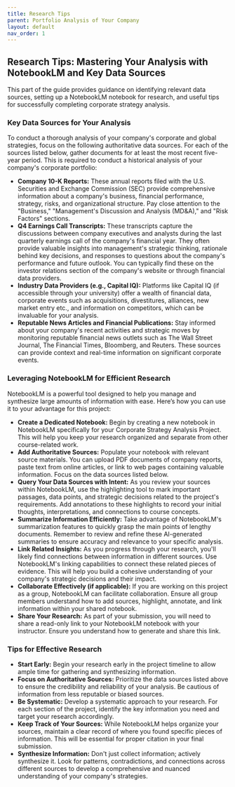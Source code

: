 ```yaml
---
title: Research Tips
parent: Portfolio Analysis of Your Company
layout: default
nav_order: 1
---
```


## Research Tips: Mastering Your Analysis with NotebookLM and Key Data Sources

This part of the guide provides guidance on identifying relevant data sources, setting up a NotebookLM notebook for research, and useful tips for successfully completing corporate strategy analysis.

### Key Data Sources for Your Analysis

To conduct a thorough analysis of your company's corporate and global strategies, focus on the following authoritative data sources. For each of the sources listed below, gather documents for at least the most recent five-year period. This is required to conduct a historical analysis of your company's corporate portfolio:

* **Company 10-K Reports:** These annual reports filed with the U.S. Securities and Exchange Commission (SEC) provide comprehensive information about a company's business, financial performance, strategy, risks, and organizational structure. Pay close attention to the "Business," "Management's Discussion and Analysis (MD&A)," and "Risk Factors" sections.
* **Q4 Earnings Call Transcripts:** These transcripts capture the discussions between company executives and analysts during the last quarterly earnings call of the company's financial year. They often provide valuable insights into management's strategic thinking, rationale behind key decisions, and responses to questions about the company's performance and future outlook. You can typically find these on the investor relations section of the company's website or through financial data providers.
* **Industry Data Providers (e.g., Capital IQ):** Platforms like Capital IQ (if accessible through your university) offer a wealth of financial data, corporate events such as acquisitions, divestitures, alliances, new market entry etc., and information on competitors, which can be invaluable for your analysis.
* **Reputable News Articles and Financial Publications:** Stay informed about your company's recent activities and strategic moves by monitoring reputable financial news outlets such as The Wall Street Journal, The Financial Times, Bloomberg, and Reuters. These sources can provide context and real-time information on significant corporate events.

### Leveraging NotebookLM for Efficient Research

NotebookLM is a powerful tool designed to help you manage and synthesize large amounts of information with ease. Here’s how you can use it to your advantage for this project:

* **Create a Dedicated Notebook:** Begin by creating a new notebook in NotebookLM specifically for your Corporate Strategy Analysis Project. This will help you keep your research organized and separate from other course-related work.
* **Add Authoritative Sources:** Populate your notebook with relevant source materials. You can upload PDF documents of company reports, paste text from online articles, or link to web pages containing valuable information. Focus on the data sources listed below.
* **Query Your Data Sources with Intent:** As you review your sources within NotebookLM, use the highlighting tool to mark important passages, data points, and strategic decisions related to the project's requirements. Add annotations to these highlights to record your initial thoughts, interpretations, and connections to course concepts.
* **Summarize Information Efficiently:** Take advantage of NotebookLM's summarization features to quickly grasp the main points of lengthy documents. Remember to review and refine these AI-generated summaries to ensure accuracy and relevance to your specific analysis.
* **Link Related Insights:** As you progress through your research, you'll likely find connections between information in different sources. Use NotebookLM's linking capabilities to connect these related pieces of evidence. This will help you build a cohesive understanding of your company's strategic decisions and their impact.
* **Collaborate Effectively (if applicable):** If you are working on this project as a group, NotebookLM can facilitate collaboration. Ensure all group members understand how to add sources, highlight, annotate, and link information within your shared notebook.
* **Share Your Research:** As part of your submission, you will need to share a read-only link to your NotebookLM notebook with your instructor. Ensure you understand how to generate and share this link.



### Tips for Effective Research

* **Start Early:** Begin your research early in the project timeline to allow ample time for gathering and synthesizing information.
* **Focus on Authoritative Sources:** Prioritize the data sources listed above to ensure the credibility and reliability of your analysis. Be cautious of information from less reputable or biased sources.
* **Be Systematic:** Develop a systematic approach to your research. For each section of the project, identify the key information you need and target your research accordingly.
* **Keep Track of Your Sources:** While NotebookLM helps organize your sources, maintain a clear record of where you found specific pieces of information. This will be essential for proper citation in your final submission.
* **Synthesize Information:** Don't just collect information; actively synthesize it. Look for patterns, contradictions, and connections across different sources to develop a comprehensive and nuanced understanding of your company's strategies.